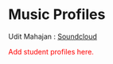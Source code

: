 # Music Profiles

Udit Mahajan : [Soundcloud](https://soundcloud.com/xzayoso/)

<span style="color:red">Add student profiles here.</span>
